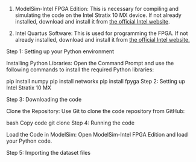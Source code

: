1) ModelSim-Intel FPGA Edition: This is necessary for compiling and simulating the code on the Intel Stratix 10 MX device. If not already installed, download and install it from [the official Intel website](https://www.intel.com/content/www/us/en/software-kit/750666/modelsim-intel-fpgas-standard-edition-software-version-20-1-1.html).

2) Intel Quartus Software: This is used for programming the FPGA. If not already installed, download and install it from [the official Intel website.](https://www.intel.com/content/www/us/en/products/details/fpga/development-tools/quartus-prime/resource.html)

Step 1: Setting up your Python environment

Installing Python Libraries: Open the Command Prompt and use the following commands to install the required Python libraries:

pip install numpy
pip install networkx
pip install fpyga
Step 2: Setting up Intel Stratix 10 MX

Step 3: Downloading the code

Clone the Repository: Use Git to clone the code repository from GitHub:

bash
Copy code
git clone <github-repository-url>
Step 4: Running the code

Load the Code in ModelSim: Open ModelSim-Intel FPGA Edition and load your Python code.

Step 5: Importing the dataset files

